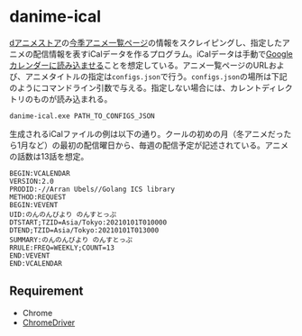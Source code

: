 # danime-ical

[dアニメストア](https://anime.dmkt-sp.jp)の[今季アニメ一覧ページ](https://anime.dmkt-sp.jp/animestore/CF/spring)の情報をスクレイピングし、指定したアニメの配信情報を表すiCalデータを作るプログラム。iCalデータは手動で[Googleカレンダーに読み込ませる](https://support.google.com/calendar/answer/37118)ことを想定している。アニメ一覧ページのURLおよび、アニメタイトルの指定は`configs.json`で行う。`configs.json`の場所は下記のようにコマンドライン引数で与える。指定しない場合には、カレントディレクトリのものが読み込まれる。

`danime-ical.exe PATH_TO_CONFIGS_JSON`

生成されるiCalファイルの例は以下の通り。クールの初めの月（冬アニメだったら1月など）の最初の配信曜日から、毎週の配信予定が記述されている。アニメの話数は13話を想定。

``` ics
BEGIN:VCALENDAR
VERSION:2.0
PRODID:-//Arran Ubels//Golang ICS library 
METHOD:REQUEST
BEGIN:VEVENT
UID:のんのんびより のんすとっぷ
DTSTART;TZID=Asia/Tokyo:20210101T010000
DTEND;TZID=Asia/Tokyo:20210101T013000
SUMMARY:のんのんびより のんすとっぷ
RRULE:FREQ=WEEKLY;COUNT=13
END:VEVENT
END:VCALENDAR
```
## Requirement
- Chrome
- [ChromeDriver](https://chromedriver.chromium.org/)
